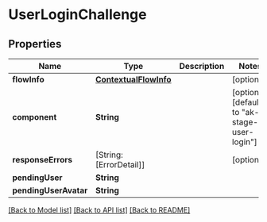 # UserLoginChallenge

## Properties
Name | Type | Description | Notes
------------ | ------------- | ------------- | -------------
**flowInfo** | [**ContextualFlowInfo**](ContextualFlowInfo.md) |  | [optional] 
**component** | **String** |  | [optional] [default to "ak-stage-user-login"]
**responseErrors** | [String: [ErrorDetail]] |  | [optional] 
**pendingUser** | **String** |  | 
**pendingUserAvatar** | **String** |  | 

[[Back to Model list]](../README.md#documentation-for-models) [[Back to API list]](../README.md#documentation-for-api-endpoints) [[Back to README]](../README.md)


